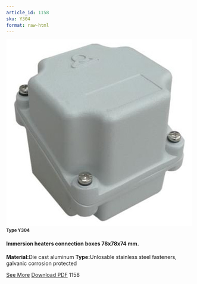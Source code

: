 ```yaml
---
article_id: 1158
sku: Y304
format: raw-html
---
```

 <img src="../new-images/Y304.jpg" class="card-imgs mb-2">
 <small class="text-grey mb-2"><b>Type Y304</b> </small>
 <h4>Immersion heaters connection boxes 78x78x74 mm.</h4>
 <p><b>Material:</b>Die cast aluminum
 <b>Type:</b>Unlosable stainless steel fasteners, galvanic corrosion protected</p>
 <div class="btns">
 <a href="immersion-heaters-type-y304.html" class="btn-red">See More</a>
 <a href="pdf/2-128-129mmersion heaters connection boxes 78x78x74mm.pdf" target="_blank" class="btn-red">Download PDF</a>
 <!-- <a href="http://www.ultimheat.com/cat2.html" target="_blank" class="access-link"> Access full catalogue <i class="fa fa-external-link" aria-hidden="true"></i> </a> -->
 <span class="number-btn">1158</span>
 </div>
 